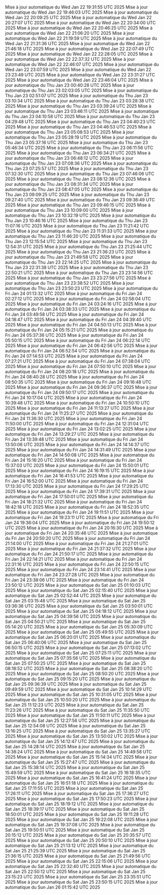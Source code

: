 Mise à jour automatique du Wed Jan 22 19:31:55 UTC 2025
Mise à jour automatique du Wed Jan 22 19:46:03 UTC 2025
Mise à jour automatique du Wed Jan 22 20:09:25 UTC 2025
Mise à jour automatique du Wed Jan 22 20:27:07 UTC 2025
Mise à jour automatique du Wed Jan 22 20:34:00 UTC 2025
Mise à jour automatique du Wed Jan 22 20:46:25 UTC 2025
Mise à jour automatique du Wed Jan 22 21:06:20 UTC 2025
Mise à jour automatique du Wed Jan 22 21:19:59 UTC 2025
Mise à jour automatique du Wed Jan 22 21:31:36 UTC 2025
Mise à jour automatique du Wed Jan 22 21:46:18 UTC 2025
Mise à jour automatique du Wed Jan 22 22:07:49 UTC 2025
Mise à jour automatique du Wed Jan 22 22:28:05 UTC 2025
Mise à jour automatique du Wed Jan 22 22:37:32 UTC 2025
Mise à jour automatique du Wed Jan 22 22:46:07 UTC 2025
Mise à jour automatique du Wed Jan 22 23:07:59 UTC 2025
Mise à jour automatique du Wed Jan 22 23:23:49 UTC 2025
Mise à jour automatique du Wed Jan 22 23:31:27 UTC 2025
Mise à jour automatique du Wed Jan 22 23:46:04 UTC 2025
Mise à jour automatique du Thu Jan 23 00:40:28 UTC 2025
Mise à jour automatique du Thu Jan 23 02:03:05 UTC 2025
Mise à jour automatique du Thu Jan 23 02:51:07 UTC 2025
Mise à jour automatique du Thu Jan 23 03:10:34 UTC 2025
Mise à jour automatique du Thu Jan 23 03:28:38 UTC 2025
Mise à jour automatique du Thu Jan 23 03:39:24 UTC 2025
Mise à jour automatique du Thu Jan 23 03:46:11 UTC 2025
Mise à jour automatique du Thu Jan 23 04:10:58 UTC 2025
Mise à jour automatique du Thu Jan 23 04:29:48 UTC 2025
Mise à jour automatique du Thu Jan 23 04:40:23 UTC 2025
Mise à jour automatique du Thu Jan 23 04:46:53 UTC 2025
Mise à jour automatique du Thu Jan 23 05:08:53 UTC 2025
Mise à jour automatique du Thu Jan 23 05:28:19 UTC 2025
Mise à jour automatique du Thu Jan 23 05:37:16 UTC 2025
Mise à jour automatique du Thu Jan 23 05:46:34 UTC 2025
Mise à jour automatique du Thu Jan 23 06:11:56 UTC 2025
Mise à jour automatique du Thu Jan 23 06:34:21 UTC 2025
Mise à jour automatique du Thu Jan 23 06:48:12 UTC 2025
Mise à jour automatique du Thu Jan 23 07:08:36 UTC 2025
Mise à jour automatique du Thu Jan 23 07:25:57 UTC 2025
Mise à jour automatique du Thu Jan 23 07:32:30 UTC 2025
Mise à jour automatique du Thu Jan 23 07:46:06 UTC 2025
Mise à jour automatique du Thu Jan 23 08:12:36 UTC 2025
Mise à jour automatique du Thu Jan 23 08:31:34 UTC 2025
Mise à jour automatique du Thu Jan 23 08:47:05 UTC 2025
Mise à jour automatique du Thu Jan 23 09:09:25 UTC 2025
Mise à jour automatique du Thu Jan 23 09:27:40 UTC 2025
Mise à jour automatique du Thu Jan 23 09:36:49 UTC 2025
Mise à jour automatique du Thu Jan 23 09:46:15 UTC 2025
Mise à jour automatique du Thu Jan 23 10:09:00 UTC 2025
Mise à jour automatique du Thu Jan 23 10:32:19 UTC 2025
Mise à jour automatique du Thu Jan 23 10:46:16 UTC 2025
Mise à jour automatique du Thu Jan 23 11:07:16 UTC 2025
Mise à jour automatique du Thu Jan 23 11:21:42 UTC 2025
Mise à jour automatique du Thu Jan 23 11:31:33 UTC 2025
Mise à jour automatique du Thu Jan 23 11:46:20 UTC 2025
Mise à jour automatique du Thu Jan 23 12:15:54 UTC 2025
Mise à jour automatique du Thu Jan 23 12:54:31 UTC 2025
Mise à jour automatique du Thu Jan 23 21:25:44 UTC 2025
Mise à jour automatique du Thu Jan 23 21:36:23 UTC 2025
Mise à jour automatique du Thu Jan 23 21:49:58 UTC 2025
Mise à jour automatique du Thu Jan 23 22:14:25 UTC 2025
Mise à jour automatique du Thu Jan 23 22:31:38 UTC 2025
Mise à jour automatique du Thu Jan 23 22:50:21 UTC 2025
Mise à jour automatique du Thu Jan 23 23:14:56 UTC 2025
Mise à jour automatique du Thu Jan 23 23:27:56 UTC 2025
Mise à jour automatique du Thu Jan 23 23:38:52 UTC 2025
Mise à jour automatique du Thu Jan 23 23:50:23 UTC 2025
Mise à jour automatique du Fri Jan 24 01:13:32 UTC 2025
Mise à jour automatique du Fri Jan 24 02:27:12 UTC 2025
Mise à jour automatique du Fri Jan 24 02:58:04 UTC 2025
Mise à jour automatique du Fri Jan 24 03:24:16 UTC 2025
Mise à jour automatique du Fri Jan 24 03:38:33 UTC 2025
Mise à jour automatique du Fri Jan 24 03:49:58 UTC 2025
Mise à jour automatique du Fri Jan 24 04:18:47 UTC 2025
Mise à jour automatique du Fri Jan 24 04:39:40 UTC 2025
Mise à jour automatique du Fri Jan 24 04:50:13 UTC 2025
Mise à jour automatique du Fri Jan 24 05:15:21 UTC 2025
Mise à jour automatique du Fri Jan 24 05:37:36 UTC 2025
Mise à jour automatique du Fri Jan 24 05:50:15 UTC 2025
Mise à jour automatique du Fri Jan 24 06:22:14 UTC 2025
Mise à jour automatique du Fri Jan 24 06:42:56 UTC 2025
Mise à jour automatique du Fri Jan 24 06:52:54 UTC 2025
Mise à jour automatique du Fri Jan 24 07:14:53 UTC 2025
Mise à jour automatique du Fri Jan 24 07:27:21 UTC 2025
Mise à jour automatique du Fri Jan 24 07:38:04 UTC 2025
Mise à jour automatique du Fri Jan 24 07:50:10 UTC 2025
Mise à jour automatique du Fri Jan 24 08:20:18 UTC 2025
Mise à jour automatique du Fri Jan 24 08:40:28 UTC 2025
Mise à jour automatique du Fri Jan 24 08:50:35 UTC 2025
Mise à jour automatique du Fri Jan 24 09:16:48 UTC 2025
Mise à jour automatique du Fri Jan 24 09:36:37 UTC 2025
Mise à jour automatique du Fri Jan 24 09:50:17 UTC 2025
Mise à jour automatique du Fri Jan 24 10:17:04 UTC 2025
Mise à jour automatique du Fri Jan 24 10:39:48 UTC 2025
Mise à jour automatique du Fri Jan 24 10:50:10 UTC 2025
Mise à jour automatique du Fri Jan 24 11:13:27 UTC 2025
Mise à jour automatique du Fri Jan 24 11:25:27 UTC 2025
Mise à jour automatique du Fri Jan 24 11:36:30 UTC 2025
Mise à jour automatique du Fri Jan 24 11:50:00 UTC 2025
Mise à jour automatique du Fri Jan 24 12:31:04 UTC 2025
Mise à jour automatique du Fri Jan 24 13:02:25 UTC 2025
Mise à jour automatique du Fri Jan 24 13:29:27 UTC 2025
Mise à jour automatique du Fri Jan 24 13:39:48 UTC 2025
Mise à jour automatique du Fri Jan 24 13:50:06 UTC 2025
Mise à jour automatique du Fri Jan 24 14:14:37 UTC 2025
Mise à jour automatique du Fri Jan 24 14:31:49 UTC 2025
Mise à jour automatique du Fri Jan 24 14:50:08 UTC 2025
Mise à jour automatique du Fri Jan 24 15:16:20 UTC 2025
Mise à jour automatique du Fri Jan 24 15:37:03 UTC 2025
Mise à jour automatique du Fri Jan 24 15:50:01 UTC 2025
Mise à jour automatique du Fri Jan 24 16:19:15 UTC 2025
Mise à jour automatique du Fri Jan 24 16:41:53 UTC 2025
Mise à jour automatique du Fri Jan 24 16:52:00 UTC 2025
Mise à jour automatique du Fri Jan 24 17:13:30 UTC 2025
Mise à jour automatique du Fri Jan 24 17:29:25 UTC 2025
Mise à jour automatique du Fri Jan 24 17:39:31 UTC 2025
Mise à jour automatique du Fri Jan 24 17:50:01 UTC 2025
Mise à jour automatique du Fri Jan 24 18:21:32 UTC 2025
Mise à jour automatique du Fri Jan 24 18:42:18 UTC 2025
Mise à jour automatique du Fri Jan 24 18:52:35 UTC 2025
Mise à jour automatique du Fri Jan 24 19:11:51 UTC 2025
Mise à jour automatique du Fri Jan 24 19:23:11 UTC 2025
Mise à jour automatique du Fri Jan 24 19:36:04 UTC 2025
Mise à jour automatique du Fri Jan 24 19:50:12 UTC 2025
Mise à jour automatique du Fri Jan 24 20:16:30 UTC 2025
Mise à jour automatique du Fri Jan 24 20:35:46 UTC 2025
Mise à jour automatique du Fri Jan 24 20:50:20 UTC 2025
Mise à jour automatique du Fri Jan 24 21:14:00 UTC 2025
Mise à jour automatique du Fri Jan 24 21:27:01 UTC 2025
Mise à jour automatique du Fri Jan 24 21:37:32 UTC 2025
Mise à jour automatique du Fri Jan 24 21:50:17 UTC 2025
Mise à jour automatique du Fri Jan 24 22:14:21 UTC 2025
Mise à jour automatique du Fri Jan 24 22:31:16 UTC 2025
Mise à jour automatique du Fri Jan 24 22:50:15 UTC 2025
Mise à jour automatique du Fri Jan 24 23:14:41 UTC 2025
Mise à jour automatique du Fri Jan 24 23:27:28 UTC 2025
Mise à jour automatique du Fri Jan 24 23:38:06 UTC 2025
Mise à jour automatique du Fri Jan 24 23:50:12 UTC 2025
Mise à jour automatique du Sat Jan 25 01:10:03 UTC 2025
Mise à jour automatique du Sat Jan 25 02:15:40 UTC 2025
Mise à jour automatique du Sat Jan 25 02:52:44 UTC 2025
Mise à jour automatique du Sat Jan 25 03:15:48 UTC 2025
Mise à jour automatique du Sat Jan 25 03:36:36 UTC 2025
Mise à jour automatique du Sat Jan 25 03:50:01 UTC 2025
Mise à jour automatique du Sat Jan 25 04:18:12 UTC 2025
Mise à jour automatique du Sat Jan 25 04:39:56 UTC 2025
Mise à jour automatique du Sat Jan 25 04:50:21 UTC 2025
Mise à jour automatique du Sat Jan 25 05:14:20 UTC 2025
Mise à jour automatique du Sat Jan 25 05:30:09 UTC 2025
Mise à jour automatique du Sat Jan 25 05:49:55 UTC 2025
Mise à jour automatique du Sat Jan 25 06:20:01 UTC 2025
Mise à jour automatique du Sat Jan 25 06:40:06 UTC 2025
Mise à jour automatique du Sat Jan 25 06:50:15 UTC 2025
Mise à jour automatique du Sat Jan 25 07:13:02 UTC 2025
Mise à jour automatique du Sat Jan 25 07:25:11 UTC 2025
Mise à jour automatique du Sat Jan 25 07:35:56 UTC 2025
Mise à jour automatique du Sat Jan 25 07:50:25 UTC 2025
Mise à jour automatique du Sat Jan 25 08:18:52 UTC 2025
Mise à jour automatique du Sat Jan 25 08:38:20 UTC 2025
Mise à jour automatique du Sat Jan 25 08:50:20 UTC 2025
Mise à jour automatique du Sat Jan 25 09:15:20 UTC 2025
Mise à jour automatique du Sat Jan 25 09:36:39 UTC 2025
Mise à jour automatique du Sat Jan 25 09:49:59 UTC 2025
Mise à jour automatique du Sat Jan 25 10:14:29 UTC 2025
Mise à jour automatique du Sat Jan 25 10:31:05 UTC 2025
Mise à jour automatique du Sat Jan 25 10:50:20 UTC 2025
Mise à jour automatique du Sat Jan 25 11:12:23 UTC 2025
Mise à jour automatique du Sat Jan 25 11:23:26 UTC 2025
Mise à jour automatique du Sat Jan 25 11:35:50 UTC 2025
Mise à jour automatique du Sat Jan 25 11:50:11 UTC 2025
Mise à jour automatique du Sat Jan 25 12:27:56 UTC 2025
Mise à jour automatique du Sat Jan 25 12:54:08 UTC 2025
Mise à jour automatique du Sat Jan 25 13:16:25 UTC 2025
Mise à jour automatique du Sat Jan 25 13:35:27 UTC 2025
Mise à jour automatique du Sat Jan 25 13:50:02 UTC 2025
Mise à jour automatique du Sat Jan 25 14:12:47 UTC 2025
Mise à jour automatique du Sat Jan 25 14:28:14 UTC 2025
Mise à jour automatique du Sat Jan 25 14:38:24 UTC 2025
Mise à jour automatique du Sat Jan 25 14:49:58 UTC 2025
Mise à jour automatique du Sat Jan 25 15:14:34 UTC 2025
Mise à jour automatique du Sat Jan 25 15:27:47 UTC 2025
Mise à jour automatique du Sat Jan 25 15:38:14 UTC 2025
Mise à jour automatique du Sat Jan 25 15:49:59 UTC 2025
Mise à jour automatique du Sat Jan 25 16:18:35 UTC 2025
Mise à jour automatique du Sat Jan 25 16:41:24 UTC 2025
Mise à jour automatique du Sat Jan 25 16:51:18 UTC 2025
Mise à jour automatique du Sat Jan 25 17:11:55 UTC 2025
Mise à jour automatique du Sat Jan 25 17:26:11 UTC 2025
Mise à jour automatique du Sat Jan 25 17:36:27 UTC 2025
Mise à jour automatique du Sat Jan 25 17:50:23 UTC 2025
Mise à jour automatique du Sat Jan 25 18:19:12 UTC 2025
Mise à jour automatique du Sat Jan 25 18:39:17 UTC 2025
Mise à jour automatique du Sat Jan 25 18:50:01 UTC 2025
Mise à jour automatique du Sat Jan 25 19:11:28 UTC 2025
Mise à jour automatique du Sat Jan 25 19:22:08 UTC 2025
Mise à jour automatique du Sat Jan 25 19:37:08 UTC 2025
Mise à jour automatique du Sat Jan 25 19:50:51 UTC 2025
Mise à jour automatique du Sat Jan 25 20:15:12 UTC 2025
Mise à jour automatique du Sat Jan 25 20:35:57 UTC 2025
Mise à jour automatique du Sat Jan 25 20:50:10 UTC 2025
Mise à jour automatique du Sat Jan 25 21:13:12 UTC 2025
Mise à jour automatique du Sat Jan 25 21:25:39 UTC 2025
Mise à jour automatique du Sat Jan 25 21:36:15 UTC 2025
Mise à jour automatique du Sat Jan 25 21:49:56 UTC 2025
Mise à jour automatique du Sat Jan 25 22:15:06 UTC 2025
Mise à jour automatique du Sat Jan 25 22:32:40 UTC 2025
Mise à jour automatique du Sat Jan 25 22:50:12 UTC 2025
Mise à jour automatique du Sat Jan 25 23:15:23 UTC 2025
Mise à jour automatique du Sat Jan 25 23:35:51 UTC 2025
Mise à jour automatique du Sat Jan 25 23:50:15 UTC 2025
Mise à jour automatique du Sun Jan 26 01:15:42 UTC 2025
